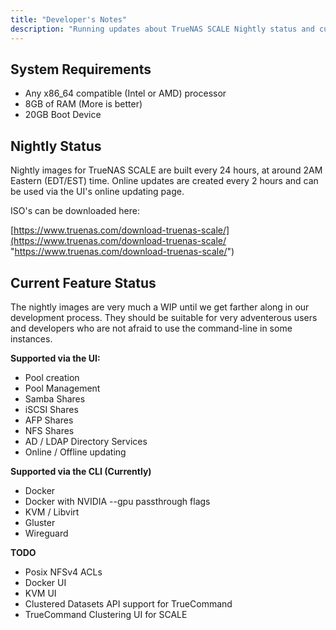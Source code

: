 ```yaml
---
title: "Developer's Notes"
description: "Running updates about TrueNAS SCALE Nightly status and current issues."
---
```


## System Requirements

- Any x86_64 compatible (Intel or AMD) processor
- 8GB of RAM (More is better)
- 20GB Boot Device


## Nightly Status

Nightly images for TrueNAS SCALE are built every 24 hours, at around 2AM Eastern (EDT/EST) time. Online updates are created every 2 hours and can be used via the UI's online updating page.

ISO's can be downloaded here:

[https://www.truenas.com/download-truenas-scale/](https://www.truenas.com/download-truenas-scale/ "https://www.truenas.com/download-truenas-scale/")


## Current Feature Status

The nightly images are very much a WIP until we get farther along in our development process. They should be suitable for very adventerous users and developers who are not afraid to use the command-line in some instances.


**Supported via the UI:**
- Pool creation
- Pool Management
- Samba Shares
- iSCSI Shares
- AFP Shares
- NFS Shares
- AD / LDAP Directory Services
- Online / Offline updating

**Supported via the CLI (Currently)**
- Docker
- Docker with NVIDIA --gpu passthrough flags
- KVM / Libvirt
- Gluster
- Wireguard

**TODO**

- Posix NFSv4 ACLs
- Docker UI
- KVM UI
- Clustered Datasets API support for TrueCommand
- TrueCommand Clustering UI for SCALE



